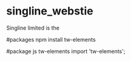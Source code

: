 # singline_webstie
Singline limited is the 

#packages 
npm install tw-elements

#package js tw-elements
import 'tw-elements'; 

